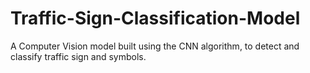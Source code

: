 # Traffic-Sign-Classification-Model
A Computer Vision model built using the CNN algorithm, to detect and classify traffic sign and symbols.
